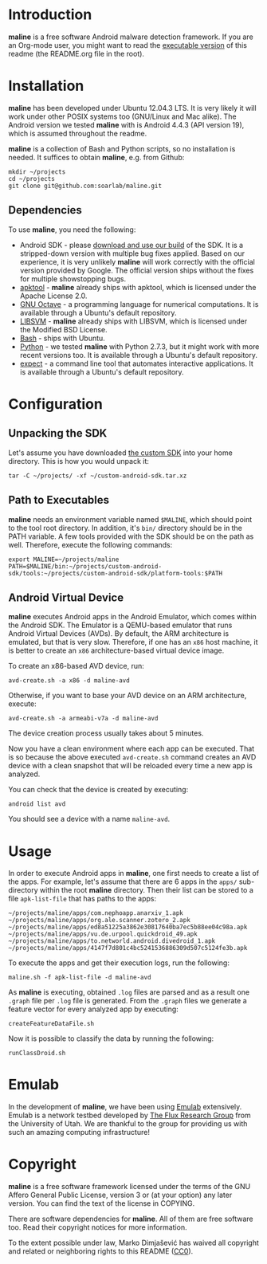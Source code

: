 # Introduction

**maline** is a free software Android malware detection framework. If you are an
Org-mode user, you might want to read the [executable version](http://orgmode.org/worg/org-contrib/babel/intro.html) of this readme
(the README.org file in the root).

# Installation

**maline** has been developed under Ubuntu 12.04.3 LTS. It is very likely it
will work under other POSIX systems too (GNU/Linux and Mac alike). The Android
version we tested **maline** with is Android 4.4.3 (API version 19), which is
assumed throughout the readme.

**maline** is a collection of Bash and Python scripts, so no installation is
needed. It suffices to obtain **maline**, e.g. from Github:

    mkdir ~/projects
    cd ~/projects
    git clone git@github.com:soarlab/maline.git

## Dependencies

To use **maline**, you need the following:
-   Android SDK - please [download and use our build](http://www.cs.utah.edu/formal_verification/downloads/custom-android-sdk.tar.xz) of the SDK. It is a
    stripped-down version with multiple bug fixes applied. Based on our
    experience, it is very unlikely **maline** will work correctly with the
    official version provided by Google. The official version ships without the
    fixes for multiple showstopping bugs.
-   [apktool](https://code.google.com/p/android-apktool/) - **maline** already ships with apktool, which is licensed under the
    Apache License 2.0.
-   [GNU Octave](https://www.gnu.org/software/octave/) - a programming language for numerical computations. It is
    available through a Ubuntu's default repository.
-   [LIBSVM](http://www.csie.ntu.edu.tw/~cjlin/libsvm/) - **maline** already ships with LIBSVM, which is licensed under the
    Modified BSD License.
-   [Bash](http://www.gnu.org/software/bash/) - ships with Ubuntu.
-   [Python](http://www.python.org/) - we tested **maline** with Python 2.7.3, but it might work with more
    recent versions too. It is available through a Ubuntu's default repository.
-   [expect](http://sourceforge.net/projects/expect/) - a command line tool that automates interactive applications. It is
    available through a Ubuntu's default repository.

# Configuration

## Unpacking the SDK

Let's assume you have downloaded [the custom SDK](http://www.cs.utah.edu/formal_verification/downloads/custom-android-sdk.tar.xz) into your home directory. This
is how you would unpack it:

    tar -C ~/projects/ -xf ~/custom-android-sdk.tar.xz

## Path to Executables

**maline** needs an environment variable named `$MALINE`, which should point to
the tool root directory. In addition, it's `bin/` directory should be in the
PATH variable. A few tools provided with the SDK should be on the path as
well. Therefore, execute the following commands:

    export MALINE=~/projects/maline
    PATH=$MALINE/bin:~/projects/custom-android-sdk/tools:~/projects/custom-android-sdk/platform-tools:$PATH

## Android Virtual Device

**maline** executes Android apps in the Android Emulator, which comes within the
Android SDK. The Emulator is a QEMU-based emulator that runs Android Virtual
Devices (AVDs). By default, the ARM architecture is emulated, but that is very
slow. Therefore, if one has an `x86` host machine, it is better to create an
`x86` architecture-based virtual device image.

To create an x86-based AVD device, run:

    avd-create.sh -a x86 -d maline-avd

Otherwise, if you want to base your AVD device on an ARM architecture, execute:

    avd-create.sh -a armeabi-v7a -d maline-avd

The device creation process usually takes about 5 minutes.

Now you have a clean environment where each app can be executed. That is so
because the above executed `avd-create.sh` command creates an AVD device with
a clean snapshot that will be reloaded every time a new app is analyzed.

You can check that the device is created by executing:

    android list avd

You should see a device with a name `maline-avd`.

# Usage

In order to execute Android apps in **maline**, one first needs to create a list
of the apps. For example, let's assume that there are 6 apps in the `apps/`
sub-directory within the root **maline** directory. Then their list can be
stored to a file `apk-list-file` that has paths to the apps:

    ~/projects/maline/apps/com.nephoapp.anarxiv_1.apk
    ~/projects/maline/apps/org.ale.scanner.zotero_2.apk
    ~/projects/maline/apps/ed8a51225a3862e30817640ba7ec5b88ee04c98a.apk
    ~/projects/maline/apps/vu.de.urpool.quickdroid_49.apk
    ~/projects/maline/apps/to.networld.android.divedroid_1.apk
    ~/projects/maline/apps/4147f7d801c4bc5241536886309d507c5124fe3b.apk

To execute the apps and get their execution logs, run the following:

    maline.sh -f apk-list-file -d maline-avd

As **maline** is executing, obtained `.log` files are parsed and as a result one
`.graph` file per `.log` file is generated. From the `.graph` files we
generate a feature vector for every analyzed app by executing:

    createFeatureDataFile.sh

Now it is possible to classify the data by running the following:

    runClassDroid.sh

# Emulab

In the development of **maline**, we have been using [Emulab](http://www.emulab.net) extensively. Emulab
is a network testbed developed by [The Flux Research Group](http://www.flux.utah.edu/) from the University
of Utah. We are thankful to the group for providing us with such an amazing
computing infrastructure!

# Copyright

**maline** is a free software framework licensed under the terms of the GNU
Affero General Public License, version 3 or (at your option) any later
version. You can find the text of the license in COPYING.

There are software dependencies for **maline**. All of them are free software
too. Read their copyright notices for more information.

To the extent possible under law, Marko Dimjašević has waived all copyright
and related or neighboring rights to this README ([CC0](https://creativecommons.org/publicdomain/zero/1.0/)).
